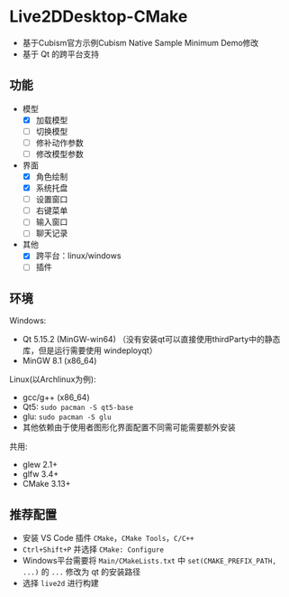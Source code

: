 # Live2DDesktop-CMake
* 基于Cubism官方示例Cubism Native Sample Minimum Demo修改
* 基于 Qt 的跨平台支持

## 功能
* 模型
    - [x] 加载模型
    - [ ] 切换模型
    - [ ] 修补动作参数
    - [ ] 修改模型参数
* 界面
    - [x] 角色绘制
    - [x] 系统托盘
    - [ ] 设置窗口
    - [ ] 右键菜单
    - [ ] 输入窗口
    - [ ] 聊天记录
* 其他
    - [x] 跨平台：linux/windows
    - [ ] 插件
    
## 环境
Windows:  
* Qt 5.15.2 (MinGW-win64) （没有安装qt可以直接使用thirdParty中的静态库，但是运行需要使用 windeployqt）
* MinGW 8.1 (x86_64)

Linux(以Archlinux为例):  
* gcc/g++ (x86_64)
* Qt5: `sudo pacman -S qt5-base`
* glu: `sudo pacman -S glu`
* 其他依赖由于使用者图形化界面配置不同需可能需要额外安装

共用:  
* glew 2.1+
* glfw 3.4+
* CMake 3.13+

## 推荐配置
* 安装 VS Code 插件 `CMake`，`CMake Tools`，`C/C++`
* `Ctrl+Shift+P` 并选择 `CMake: Configure`
* Windows平台需要将 `Main/CMakeLists.txt` 中 `set(CMAKE_PREFIX_PATH, ...)` 的 `...` 修改为 qt 的安装路径
* 选择 `live2d` 进行构建